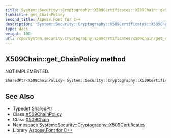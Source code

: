 ```yaml
---
title: System::Security::Cryptography::X509Certificates::X509Chain::get_ChainPolicy method
linktitle: get_ChainPolicy
second_title: Aspose.Font for C++
description: 'System::Security::Cryptography::X509Certificates::X509Chain::get_ChainPolicy method. NOT IMPLEMENTED in C++.'
type: docs
weight: 100
url: /cpp/system.security.cryptography.x509certificates/x509chain/get_chainpolicy/
---
```

## X509Chain::get_ChainPolicy method


NOT IMPLEMENTED.

```cpp
SharedPtr<X509ChainPolicy> System::Security::Cryptography::X509Certificates::X509Chain::get_ChainPolicy()
```


## See Also

* Typedef [SharedPtr](../../../system/sharedptr/)
* Class [X509ChainPolicy](../../x509chainpolicy/)
* Class [X509Chain](../)
* Namespace [System::Security::Cryptography::X509Certificates](../../)
* Library [Aspose.Font for C++](../../../)
